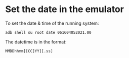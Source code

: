 # Set the date in the emulator

To set the date & time of the running system:

```
adb shell su root date 061604052021.00
```

The datetime is in the format:

```
MMDDhhmm[[CC]YY][.ss]
```

